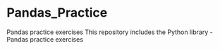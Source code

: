 # Pandas_Practice
Pandas practice exercises
This repository includes the Python library - Pandas practice exercises
